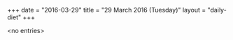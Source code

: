 +++
date = "2016-03-29"
title = "29 March 2016 (Tuesday)"
layout = "daily-diet"
+++

<p>&lt;no entries&gt;</p>